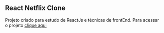 ## React Netflix Clone

Projeto criado para estudo de ReactJs e técnicas de frontEnd.
Para acessar o projeto [clique aqui](https://awesome-shirley-914a21.netlify.app/)
